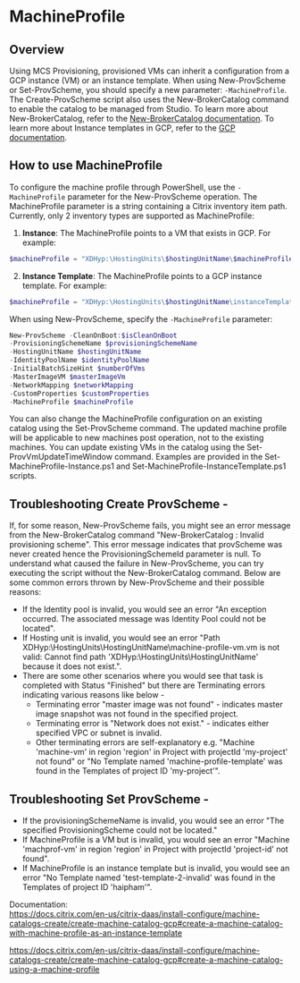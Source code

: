 # MachineProfile
## Overview
Using MCS Provisioning, provisioned VMs can inherit a configuration from a GCP instance (VM) or an instance template. When using New-ProvScheme or Set-ProvScheme, you should specify a new parameter: `-MachineProfile`. 
The Create-ProvScheme script also uses the New-BrokerCatalog command to enable the catalog to be managed from Studio. To learn more about New-BrokerCatalog, refer to the [New-BrokerCatalog documentation](https://developer-docs.citrix.com/en-us/citrix-virtual-apps-desktops-sdk/2311/Broker/New-BrokerCatalog.html). To learn more about Instance templates in GCP, refer to the [GCP documentation](https://cloud.google.com/compute/docs/instance-templates).

## How to use MachineProfile
To configure the machine profile through PowerShell, use the `-MachineProfile` parameter for the New-ProvScheme operation. The MachineProfile parameter is a string containing a Citrix inventory item path. Currently, only 2 inventory types are supported as MachineProfile:
1. **Instance**: The MachineProfile points to a VM that exists in GCP. For example:
```powershell
$machineProfile = "XDHyp:\HostingUnits\$hostingUnitName\$machineProfileVmName.vm"
```
2. **Instance Template**: The MachineProfile points to a GCP instance template. For example:
```powershell
$machineProfile = "XDHyp:\HostingUnits\$hostingUnitName\instanceTemplates.folder\$instanceTemplateName.template"
```

When using New-ProvScheme, specify the `-MachineProfile` parameter:
```powershell
New-ProvScheme -CleanOnBoot:$isCleanOnBoot 
-ProvisioningSchemeName $provisioningSchemeName 
-HostingUnitName $hostingUnitName 
-IdentityPoolName $identityPoolName 
-InitialBatchSizeHint $numberOfVms 
-MasterImageVM $masterImageVm 
-NetworkMapping $networkMapping 
-CustomProperties $customProperties 
-MachineProfile $machineProfile
```

You can also change the MachineProfile configuration on an existing catalog using the Set-ProvScheme command. The updated machine profile will be applicable to new machines post operation, not to the existing machines. You can update existing VMs in the catalog using the Set-ProvVmUpdateTimeWindow command. Examples are provided in the Set-MachineProfile-Instance.ps1 and Set-MachineProfile-InstanceTemplate.ps1 scripts.

## Troubleshooting Create ProvScheme -
If, for some reason, New-ProvScheme fails, you might see an error message from the New-BrokerCatalog command "New-BrokerCatalog : Invalid provisioning scheme". This error message indicates that provScheme was never created hence the ProvisioningSchemeId parameter is null. To understand what caused the failure in New-ProvScheme, you can try executing the script without the New-BrokerCatalog command. Below are some common errors thrown by New-ProvScheme and their possible reasons:
* If the Identity pool is invalid, you would see an error "An exception occurred.  The associated message was Identity Pool could not be located".
* If Hosting unit is invalid, you would see an error "Path XDHyp:\HostingUnits\HostingUnitName\machine-profile-vm.vm is not valid: Cannot find path 'XDHyp:\HostingUnits\HostingUnitName' because it does not exist.".
* There are some other scenarios where you would see that task is completed with Status "Finished" but there are Terminating errors indicating various reasons like below -
	* Terminating error "master image was not found" - indicates master image snapshot was not found in the specified project.
	* Terminating error is "Network does not exist." - indicates either specified VPC or subnet is invalid.
	* Other terminating errors are self-explanatory e.g. "Machine 'machine-vm' in region 'region' in Project with projectId 'my-project' not found" or "No Template named 'machine-profile-template' was found in the Templates of project ID 'my-project'".
	
## Troubleshooting Set ProvScheme -
* If the provisioningSchemeName is invalid, you would see an error "The specified ProvisioningScheme could not be located."
* If MachineProfile is a VM but is invalid, you would see an error "Machine 'machprof-vm' in region 'region' in Project with projectId 'project-id' not found".
* If MachineProfile is an instance template but is invalid, you would see an error "No Template named 'test-template-2-invalid' was found in the Templates of project ID 'haipham'".

Documentation:  
https://docs.citrix.com/en-us/citrix-daas/install-configure/machine-catalogs-create/create-machine-catalog-gcp#create-a-machine-catalog-with-machine-profile-as-an-instance-template

https://docs.citrix.com/en-us/citrix-daas/install-configure/machine-catalogs-create/create-machine-catalog-gcp#create-a-machine-catalog-using-a-machine-profile
